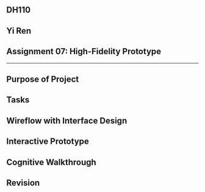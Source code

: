## DH110 
## Yi Ren
## Assignment 07: High-Fidelity Prototype 
---
## Purpose of Project 
## Tasks 
## Wireflow with Interface Design 
## Interactive Prototype 
## Cognitive Walkthrough 
## Revision 

